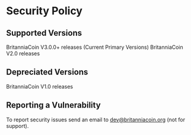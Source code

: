 # Security Policy

## Supported Versions

BritanniaCoin V3.0.0+ releases (Current Primary Versions)
BritanniaCoin V2.0 releases

## Depreciated Versions

BritanniaCoin V1.0 releases

## Reporting a Vulnerability

To report security issues send an email to dev@britanniacoin.org (not for support).
